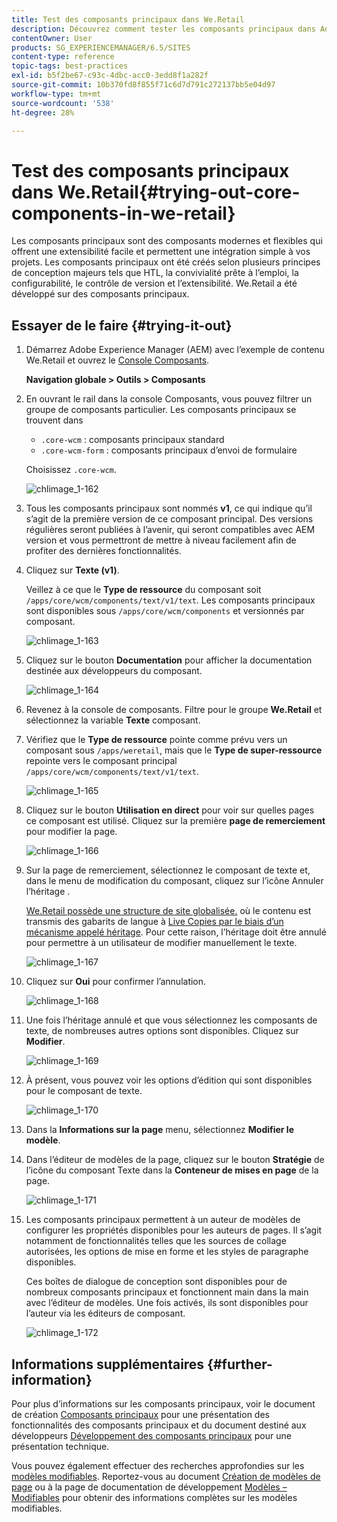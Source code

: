 ```yaml
---
title: Test des composants principaux dans We.Retail
description: Découvrez comment tester les composants principaux dans Adobe Experience Manager à l’aide de We.Retail.
contentOwner: User
products: SG_EXPERIENCEMANAGER/6.5/SITES
content-type: reference
topic-tags: best-practices
exl-id: b5f2be67-c93c-4dbc-acc0-3edd8f1a282f
source-git-commit: 10b370fd8f855f71c6d7d791c272137bb5e04d97
workflow-type: tm+mt
source-wordcount: '538'
ht-degree: 28%

---
```


# Test des composants principaux dans We.Retail{#trying-out-core-components-in-we-retail}

Les composants principaux sont des composants modernes et flexibles qui offrent une extensibilité facile et permettent une intégration simple à vos projets. Les composants principaux ont été créés selon plusieurs principes de conception majeurs tels que HTL, la convivialité prête à l’emploi, la configurabilité, le contrôle de version et l’extensibilité. We.Retail a été développé sur des composants principaux.

## Essayer de le faire {#trying-it-out}

1. Démarrez Adobe Experience Manager (AEM) avec l’exemple de contenu We.Retail et ouvrez le [Console Composants](/help/sites-authoring/default-components-console.md).

   **Navigation globale > Outils > Composants**

1. En ouvrant le rail dans la console Composants, vous pouvez filtrer un groupe de composants particulier. Les composants principaux se trouvent dans

   * `.core-wcm` : composants principaux standard
   * `.core-wcm-form` : composants principaux d’envoi de formulaire

   Choisissez `.core-wcm`.

   ![chlimage_1-162](assets/chlimage_1-162.png)

1. Tous les composants principaux sont nommés **v1**, ce qui indique qu’il s’agit de la première version de ce composant principal. Des versions régulières seront publiées à l’avenir, qui seront compatibles avec AEM version et vous permettront de mettre à niveau facilement afin de profiter des dernières fonctionnalités.
1. Cliquez sur **Texte (v1)**.

   Veillez à ce que le **Type de ressource** du composant soit `/apps/core/wcm/components/text/v1/text`. Les composants principaux sont disponibles sous `/apps/core/wcm/components` et versionnés par composant.

   ![chlimage_1-163](assets/chlimage_1-163.png)

1. Cliquez sur le bouton **Documentation** pour afficher la documentation destinée aux développeurs du composant.

   ![chlimage_1-164](assets/chlimage_1-164.png)

1. Revenez à la console de composants. Filtre pour le groupe **We.Retail** et sélectionnez la variable **Texte** composant.
1. Vérifiez que le **Type de ressource** pointe comme prévu vers un composant sous `/apps/weretail`, mais que le **Type de super-ressource** repointe vers le composant principal `/apps/core/wcm/components/text/v1/text`.

   ![chlimage_1-165](assets/chlimage_1-165.png)

1. Cliquez sur le bouton **Utilisation en direct** pour voir sur quelles pages ce composant est utilisé. Cliquez sur la première **page de remerciement** pour modifier la page.

   ![chlimage_1-166](assets/chlimage_1-166.png)

1. Sur la page de remerciement, sélectionnez le composant de texte et, dans le menu de modification du composant, cliquez sur l’icône Annuler l’héritage .

   [We.Retail possède une structure de site globalisée.](/help/sites-developing/we-retail-globalized-site-structure.md) où le contenu est transmis des gabarits de langue à [Live Copies par le biais d’un mécanisme appelé héritage](/help/sites-administering/msm.md). Pour cette raison, l’héritage doit être annulé pour permettre à un utilisateur de modifier manuellement le texte.

   ![chlimage_1-167](assets/chlimage_1-167.png)

1. Cliquez sur **Oui** pour confirmer l’annulation.

   ![chlimage_1-168](assets/chlimage_1-168.png)

1. Une fois l’héritage annulé et que vous sélectionnez les composants de texte, de nombreuses autres options sont disponibles. Cliquez sur **Modifier**.

   ![chlimage_1-169](assets/chlimage_1-169.png)

1. À présent, vous pouvez voir les options d’édition qui sont disponibles pour le composant de texte.

   ![chlimage_1-170](assets/chlimage_1-170.png)

1. Dans la **Informations sur la page** menu, sélectionnez **Modifier le modèle**.
1. Dans l’éditeur de modèles de la page, cliquez sur le bouton **Stratégie** de l’icône du composant Texte dans la **Conteneur de mises en page** de la page.

   ![chlimage_1-171](assets/chlimage_1-171.png)

1. Les composants principaux permettent à un auteur de modèles de configurer les propriétés disponibles pour les auteurs de pages. Il s’agit notamment de fonctionnalités telles que les sources de collage autorisées, les options de mise en forme et les styles de paragraphe disponibles.

   Ces boîtes de dialogue de conception sont disponibles pour de nombreux composants principaux et fonctionnent main dans la main avec l’éditeur de modèles. Une fois activés, ils sont disponibles pour l’auteur via les éditeurs de composant.

   ![chlimage_1-172](assets/chlimage_1-172.png)

## Informations supplémentaires {#further-information}

Pour plus d’informations sur les composants principaux, voir le document de création [Composants principaux](https://experienceleague.adobe.com/docs/experience-manager-core-components/using/introduction.html?lang=fr) pour une présentation des fonctionnalités des composants principaux et du document destiné aux développeurs [Développement des composants principaux](https://experienceleague.adobe.com/docs/experience-manager-core-components/using/developing/overview.html?lang=fr) pour une présentation technique.

Vous pouvez également effectuer des recherches approfondies sur les [modèles modifiables](/help/sites-developing/we-retail-editable-templates.md). Reportez-vous au document [Création de modèles de page](/help/sites-authoring/templates.md) ou à la page de documentation de développement [Modèles – Modifiables](/help/sites-developing/page-templates-editable.md) pour obtenir des informations complètes sur les modèles modifiables.
